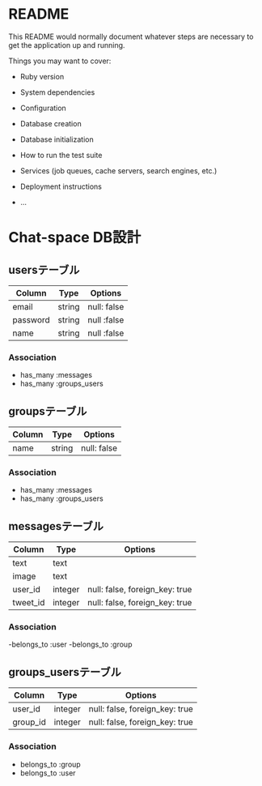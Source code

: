 # README

This README would normally document whatever steps are necessary to get the
application up and running.

Things you may want to cover:

* Ruby version

* System dependencies

* Configuration

* Database creation

* Database initialization

* How to run the test suite

* Services (job queues, cache servers, search engines, etc.)

* Deployment instructions

* ...

# Chat-space DB設計
## usersテーブル
|Column|Type|Options|
|------|----|-------|
|email|string|null: false|
|password|string|null :false|
|name|string|null :false|

### Association
- has_many :messages
- has_many :groups_users

## groupsテーブル
|Column|Type|Options|
|------|----|-------|
|name|string|null: false|

### Association
- has_many :messages
- has_many :groups_users

## messagesテーブル
|Column|Type|Options|
|------|----|-------|
|text|text||
|image|text||
|user_id|integer|null: false, foreign_key: true|
|tweet_id|integer|null: false, foreign_key: true|

### Association
-belongs_to :user
-belongs_to :group

## groups_usersテーブル

|Column|Type|Options|
|------|----|-------|
|user_id|integer|null: false, foreign_key: true|
|group_id|integer|null: false, foreign_key: true|

### Association
- belongs_to :group
- belongs_to :user


